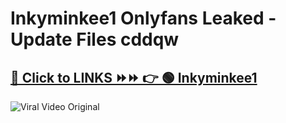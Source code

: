 
 # Inkyminkee1 Onlyfans Leaked - Update Files cddqw

## <h2><a href="https://clipsfans.com/Inkyminkee1&ref=git">🔗 Click to LINKS ⏩⏩ 👉 🟢 Inkyminkee1 </a></h2>

<a href="https://clipsfans.com/Inkyminkee1&ref=git" rel="nofollow" data-target="animated-image.originalLink"><img src="https://i.ibb.co.com/xMMVF88/686577567.gif" alt="Viral Video Original" style="max-width: 100%; display: inline-block;" data-target="animated-image.originalImage"></a>

